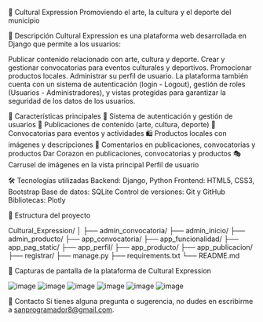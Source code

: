 🎨 Cultural Expression
Promoviendo el arte, la cultura y el deporte del municipio

📖 Descripción
Cultural Expression es una plataforma web desarrollada en Django que permite a los usuarios:

Publicar contenido relacionado con arte, cultura y deporte.
Crear y gestionar convocatorias para eventos culturales y deportivos.
Promocionar productos locales.
Administrar su perfil de usuario.
La plataforma también cuenta con un sistema de autenticación (login - Logout), gestión de roles (Usuarios - Administradores), y vistas protegidas para garantizar la seguridad de los datos de los usuarios.

🚀 Características principales
🔐 Sistema de autenticación y gestión de usuarios
📝 Publicaciones de contenido (arte, cultura, deporte)
📢 Convocatorias para eventos y actividades
🛍 Productos locales con imágenes y descripciones
🌟 Comentarios en publicaciones, convocatorias y productos
   Dar Corazon en publicaciones, convocatorias y productos
🎭 Carrusel de imágenes en la vista principal
    Perfil de usuario
    
🛠 Tecnologías utilizadas
Backend: Django, Python
Frontend: HTML5, CSS3, Bootstrap
Base de datos: SQLite
Control de versiones: Git y GitHub
Bibliotecas: Plotly

📂 Estructura del proyecto

Cultural_Expression/
│
├── admin_convocatoria/
├── admin_inicio/
├── admin_producto/
├── app_convocatoria/
├── app_funcionalidad/
├── app_pag_static/
├── app_perfil/
├── app_producto/
├── app_publicacion/
├── registrar/
├── manage.py
├── requirements.txt
└── README.md

📸 Capturas de pantalla de la plataforma de Cultural Expression

![image](https://github.com/user-attachments/assets/a2b86e59-dd98-4118-8246-ce255a62281e)
![image](https://github.com/user-attachments/assets/2d6caac8-e009-413d-8b9d-40fbd2e517db)
![image](https://github.com/user-attachments/assets/5d495f49-53d0-4d99-885d-a6e187b65a96)
![image](https://github.com/user-attachments/assets/937a9845-271f-4530-85d7-478ed54d23e8)
![image](https://github.com/user-attachments/assets/6a503bd3-74a3-42ab-8131-5132927ac253)
![image](https://github.com/user-attachments/assets/5181c95f-ed2e-4c81-a685-7bba4318fcf8)

📧 Contacto
Si tienes alguna pregunta o sugerencia, no dudes en escribirme a sanprogramador8@gmail.com.



